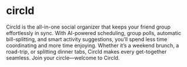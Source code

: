 # circld
Circld is the all-in-one social organizer that keeps your friend group effortlessly in sync. With AI-powered scheduling, group polls, automatic bill-splitting, and smart activity suggestions, you’ll spend less time coordinating and more time enjoying. Whether it’s a weekend brunch, a road-trip, or splitting dinner tabs, Circld makes every get-together seamless. Join your circle—welcome to Circld.